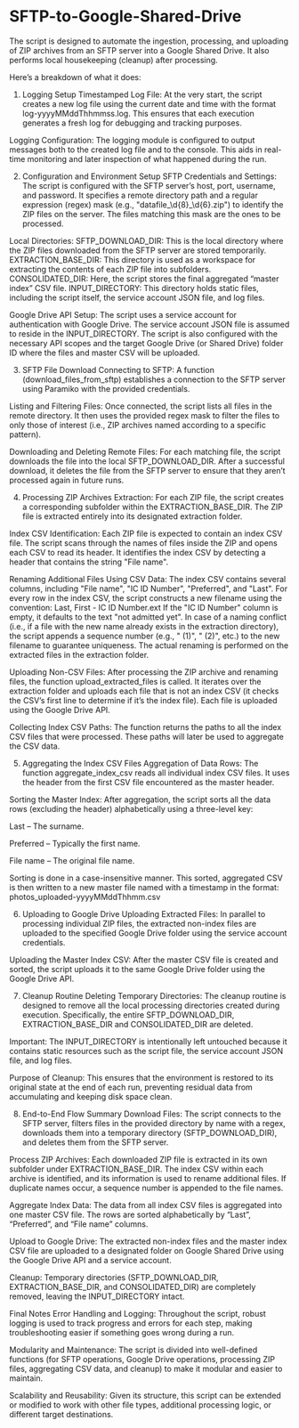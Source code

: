 # SFTP-to-Google-Shared-Drive
The script is designed to automate the ingestion, processing, and uploading of ZIP archives from an SFTP server into a Google Shared Drive. It also performs local housekeeping (cleanup) after processing.

Here’s a breakdown of what it does:

1. Logging Setup
Timestamped Log File:
At the very start, the script creates a new log file using the current date and time with the format log-yyyyMMddThhmmss.log. This ensures that each execution generates a fresh log for debugging and tracking purposes.

Logging Configuration:
The logging module is configured to output messages both to the created log file and to the console. This aids in real-time monitoring and later inspection of what happened during the run.

2. Configuration and Environment Setup
SFTP Credentials and Settings:
The script is configured with the SFTP server’s host, port, username, and password. It specifies a remote directory path and a regular expression (regex) mask (e.g., "datafile_\d{8}_\d{6}\.zip") to identify the ZIP files on the server. The files matching this mask are the ones to be processed.

Local Directories:
SFTP_DOWNLOAD_DIR: This is the local directory where the ZIP files downloaded from the SFTP server are stored temporarily.
EXTRACTION_BASE_DIR: This directory is used as a workspace for extracting the contents of each ZIP file into subfolders.
CONSOLIDATED_DIR: Here, the script stores the final aggregated “master index” CSV file.
INPUT_DIRECTORY: This directory holds static files, including the script itself, the service account JSON file, and log files.

Google Drive API Setup:
The script uses a service account for authentication with Google Drive. The service account JSON file is assumed to reside in the INPUT_DIRECTORY. The script is also configured with the necessary API scopes and the target Google Drive (or Shared Drive) folder ID where the files and master CSV will be uploaded.

3. SFTP File Download
Connecting to SFTP:
A function (download_files_from_sftp) establishes a connection to the SFTP server using Paramiko with the provided credentials.

Listing and Filtering Files:
Once connected, the script lists all files in the remote directory. It then uses the provided regex mask to filter the files to only those of interest (i.e., ZIP archives named according to a specific pattern).

Downloading and Deleting Remote Files:
For each matching file, the script downloads the file into the local SFTP_DOWNLOAD_DIR. After a successful download, it deletes the file from the SFTP server to ensure that they aren’t processed again in future runs.

4. Processing ZIP Archives
Extraction:
For each ZIP file, the script creates a corresponding subfolder within the EXTRACTION_BASE_DIR. The ZIP file is extracted entirely into its designated extraction folder.

Index CSV Identification:
Each ZIP file is expected to contain an index CSV file. The script scans through the names of files inside the ZIP and opens each CSV to read its header. It identifies the index CSV by detecting a header that contains the string "File name".

Renaming Additional Files Using CSV Data:
The index CSV contains several columns, including "File name", "IC ID Number", "Preferred", and "Last". For every row in the index CSV, the script constructs a new filename using the convention:
Last, First - IC ID Number.ext
If the "IC ID Number" column is empty, it defaults to the text "not admitted yet".
In case of a naming conflict (i.e., if a file with the new name already exists in the extraction directory), the script appends a sequence number (e.g., " (1)", " (2)", etc.) to the new filename to guarantee uniqueness. The actual renaming is performed on the extracted files in the extraction folder.

Uploading Non-CSV Files:
After processing the ZIP archive and renaming files, the function upload_extracted_files is called. It iterates over the extraction folder and uploads each file that is not an index CSV (it checks the CSV’s first line to determine if it’s the index file). Each file is uploaded using the Google Drive API.

Collecting Index CSV Paths:
The function returns the paths to all the index CSV files that were processed. These paths will later be used to aggregate the CSV data.

5. Aggregating the Index CSV Files
Aggregation of Data Rows:
The function aggregate_index_csv reads all individual index CSV files. It uses the header from the first CSV file encountered as the master header.

Sorting the Master Index:
After aggregation, the script sorts all the data rows (excluding the header) alphabetically using a three-level key:

Last – The surname.

Preferred – Typically the first name.

File name – The original file name.

Sorting is done in a case-insensitive manner. This sorted, aggregated CSV is then written to a new master file named with a timestamp in the format:
photos_uploaded-yyyyMMddThhmm.csv

6. Uploading to Google Drive
Uploading Extracted Files:
In parallel to processing individual ZIP files, the extracted non-index files are uploaded to the specified Google Drive folder using the service account credentials.

Uploading the Master Index CSV:
After the master CSV file is created and sorted, the script uploads it to the same Google Drive folder using the Google Drive API.

7. Cleanup Routine
Deleting Temporary Directories:
The cleanup routine is designed to remove all the local processing directories created during execution. Specifically, the entire SFTP_DOWNLOAD_DIR, EXTRACTION_BASE_DIR and CONSOLIDATED_DIR are deleted.

Important: The INPUT_DIRECTORY is intentionally left untouched because it contains static resources such as the script file, the service account JSON file, and log files.

Purpose of Cleanup:
This ensures that the environment is restored to its original state at the end of each run, preventing residual data from accumulating and keeping disk space clean.

8. End-to-End Flow Summary
Download Files:
The script connects to the SFTP server, filters files in the provided directory by name with a regex, downloads them into a temporary directory (SFTP_DOWNLOAD_DIR), and deletes them from the SFTP server.

Process ZIP Archives:
Each downloaded ZIP file is extracted in its own subfolder under EXTRACTION_BASE_DIR. The index CSV within each archive is identified, and its information is used to rename additional files. If duplicate names occur, a sequence number is appended to the file names.

Aggregate Index Data:
The data from all index CSV files is aggregated into one master CSV file. The rows are sorted alphabetically by “Last”, “Preferred”, and “File name” columns.

Upload to Google Drive:
The extracted non-index files and the master index CSV file are uploaded to a designated folder on Google Shared Drive using the Google Drive API and a service account.

Cleanup:
Temporary directories (SFTP_DOWNLOAD_DIR, EXTRACTION_BASE_DIR, and CONSOLIDATED_DIR) are completely removed, leaving the INPUT_DIRECTORY intact.

Final Notes
Error Handling and Logging:
Throughout the script, robust logging is used to track progress and errors for each step, making troubleshooting easier if something goes wrong during a run.

Modularity and Maintenance:
The script is divided into well-defined functions (for SFTP operations, Google Drive operations, processing ZIP files, aggregating CSV data, and cleanup) to make it modular and easier to maintain.

Scalability and Reusability:
Given its structure, this script can be extended or modified to work with other file types, additional processing logic, or different target destinations.
